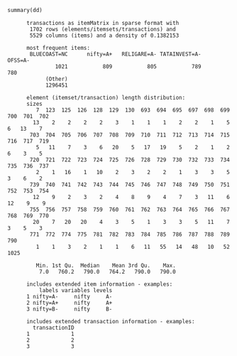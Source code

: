 ```diff
summary(dd)
```


          transactions as itemMatrix in sparse format with
           1702 rows (elements/itemsets/transactions) and
           5529 columns (items) and a density of 0.1382153 

          most frequent items:
           BLUECOAST=NC      nifty=A+   RELIGARE=A- TATAINVEST=A-       OFSS=A- 
                   1021           809           805           789           780 
                (Other) 
                1296451 

          element (itemset/transaction) length distribution:
          sizes
             7  123  125  126  128  129  130  693  694  695  697  698  699  700  701  702 
            13    2    2    2    2    3    1    1    1    2    2    1    5    6   13    7 
           703  704  705  706  707  708  709  710  711  712  713  714  715  716  717  719 
             5   11    7    3    6   20    5   17   19    5    2    1    2    6    3    5 
           720  721  722  723  724  725  726  728  729  730  732  733  734  735  736  737 
             2    1   16    1   10    2    3    2    2    1    3    3    5    3    6    2 
           739  740  741  742  743  744  745  746  747  748  749  750  751  752  753  754 
            12    9    2    3    2    4    8    9    4    7    3   11    6   12    9    9 
           755  756  757  758  759  760  761  762  763  764  765  766  767  768  769  770 
            20    7   20   20    4    3    5    1    3    3    5   11    7    3    5    3 
           771  772  774  775  781  782  783  784  785  786  787  788  789  790 
             1    1    3    2    1    1    6   11   55   14   48   10   52 1025 

             Min. 1st Qu.  Median    Mean 3rd Qu.    Max. 
              7.0   760.2   790.0   764.2   790.0   790.0 

          includes extended item information - examples:
              labels variables levels
          1 nifty=A-     nifty     A-
          2 nifty=A+     nifty     A+
          3 nifty=B-     nifty     B-

          includes extended transaction information - examples:
            transactionID
          1             1
          2             2
          3             3
